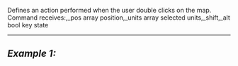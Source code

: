 Defines an action performed when the user double clicks on the map. Command receives:,_pos array position,_units array selected units,_shift,_alt bool key state


---
*Example 1:*
-